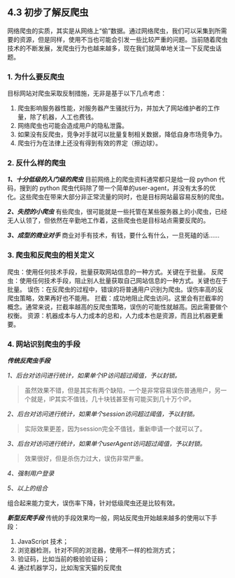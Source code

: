 ## 4.3 初步了解反爬虫

网络爬虫的实质，其实是从网络上“偷”数据。通过网络爬虫，我们可以采集到所需要的资源，但是同样，使用不当也可能会引发一些比较严重的问题。当前随着爬虫技术的不断发展，发爬虫行为也越来越多，现在我们就简单地关注一下反爬虫话题。

### 1. 为什么要反爬虫
目标网站对爬虫采取反制措施，无非是基于以下几点考虑：
 1. 爬虫影响服务器性能，对服务器产生骚扰行为，并加大了网站维护者的工作量，除了机器，人工也费钱。
 2. 网络爬虫也可能会造成用户的隐私泄露。
 3. 如果没有反爬虫，竞争对手就可以批量复制相关数据，降低自身市场竞争力。
 4. 爬虫行为在法律上还没有得到有效的界定（擦边球）。

### 2. 反什么样的爬虫
***1、十分低级的入门级的爬虫***
目前网络上的爬虫资料通常都只是给一段 python 代码，搜到的 python 爬虫代码除了带一个简单的user-agent，并没有太多的优化。这些爬虫在带来大部分非正常流量的同时，也是目标网站最容易反制的爬虫。

***2、失控的小爬虫***
有些爬虫，很可能就是一些托管在某些服务器上的小爬虫，已经无人认领了，但依然在辛勤地工作着，这些爬虫也是目标站点需要反爬的。

***3、成型的商业对手***
商业对手有技术，有钱，要什么有什么，一旦死磕的话......

### 3. 爬虫和反爬虫的相关定义
爬虫：使用任何技术手段，批量获取网站信息的一种方式。关键在于批量。
反爬虫：使用任何技术手段，阻止别人批量获取自己网站信息的一种方式。关键也在于批量。
误伤：在反爬虫的过程中，错误的将普通用户识别为爬虫。误伤率高的反爬虫策略，效果再好也不能用。
拦截：成功地阻止爬虫访问。这里会有拦截率的概念。通常来说，拦截率越高的反爬虫策略，误伤的可能性就越高。因此需要做个权衡。
资源：机器成本与人力成本的总和，人力成本也是资源，而且比机器更重要。

### 4. 网站识别爬虫的手段

***传统反爬虫手段***

*1、后台对访问进行统计，如果单个IP访问超过阈值，予以封锁。*

>虽然效果不错，但是其实有两个缺陷，一个是非常容易误伤普通用户，另一个就是，IP其实不值钱，几十块钱甚至有可能买到几十万个IP。

*2、后台对访问进行统计，如果单个session访问超过阈值，予以封锁。*

>实际效果更差，因为session完全不值钱，重新申请一个就可以了。

*3、后台对访问进行统计，如果单个userAgent访问超过阈值，予以封锁。*

>效果很好，但是杀伤力过大，误伤非常严重。

*4、强制用户登录*

*5、以上的组合*

组合起来能力变大，误伤率下降，针对低级爬虫还是比较有效。

***新型反爬手段***
传统的手段效果均一般，网站反爬虫开始越来越多的使用以下手段：

 1. JavaScript 技术；
 2. 浏览器检测，针对不同的浏览器，使用不一样的检测方式；
 3. 验证码，比如当前的极验验证码；
 4. 通过机器学习，比如淘宝天猫的反爬虫